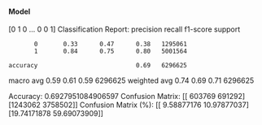 #### Model
[0 1 0 ... 0 0 1]
Classification Report:
              precision    recall  f1-score   support

           0       0.33      0.47      0.38   1295061
           1       0.84      0.75      0.80   5001564

    accuracy                           0.69   6296625
   macro avg       0.59      0.61      0.59   6296625
weighted avg       0.74      0.69      0.71   6296625

Accuracy: 0.6927951084906597
Confusion Matrix:
[[ 603769  691292]
 [1243062 3758502]]
Confusion Matrix (%):
[[ 9.58877176 10.97877037]
 [19.74171878 59.69073909]]
